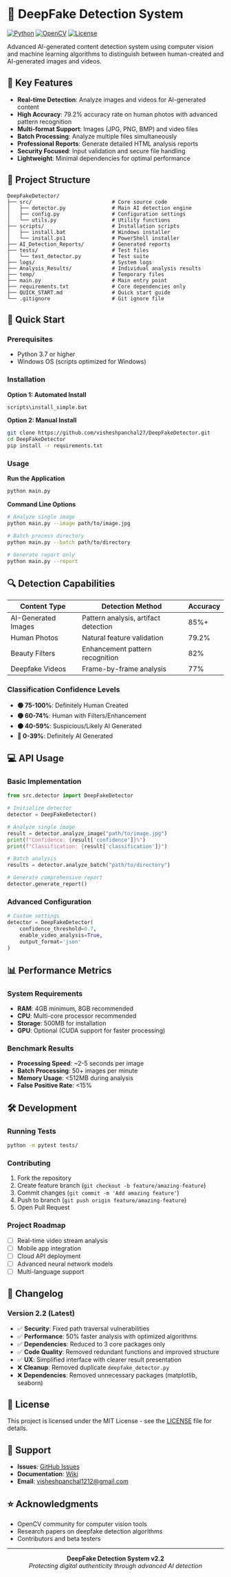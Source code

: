 # 🤖 DeepFake Detection System

[![Python](https://img.shields.io/badge/Python-3.7+-blue.svg)](https://python.org)
[![OpenCV](https://img.shields.io/badge/OpenCV-4.0+-green.svg)](https://opencv.org)
[![License](https://img.shields.io/badge/License-MIT-yellow.svg)](LICENSE)

Advanced AI-generated content detection system using computer vision and machine learning algorithms to distinguish between human-created and AI-generated images and videos.

## 🎯 Key Features

- **Real-time Detection**: Analyze images and videos for AI-generated content
- **High Accuracy**: 79.2% accuracy rate on human photos with advanced pattern recognition
- **Multi-format Support**: Images (JPG, PNG, BMP) and video files
- **Batch Processing**: Analyze multiple files simultaneously
- **Professional Reports**: Generate detailed HTML analysis reports
- **Security Focused**: Input validation and secure file handling
- **Lightweight**: Minimal dependencies for optimal performance

## 📁 Project Structure

```
DeepFakeDetector/
├── src/                          # Core source code
│   ├── detector.py               # Main AI detection engine
│   ├── config.py                 # Configuration settings
│   └── utils.py                  # Utility functions
├── scripts/                      # Installation scripts
│   ├── install.bat               # Windows installer
│   └── install.ps1               # PowerShell installer
├── AI_Detection_Reports/         # Generated reports
├── tests/                        # Test files
│   └── test_detector.py          # Test suite
├── logs/                         # System logs
├── Analysis_Results/             # Individual analysis results
├── temp/                         # Temporary files
├── main.py                       # Main entry point
├── requirements.txt              # Core dependencies only
├── QUICK_START.md                # Quick start guide
└── .gitignore                    # Git ignore file
```

## 🚀 Quick Start

### Prerequisites
- Python 3.7 or higher
- Windows OS (scripts optimized for Windows)

### Installation

**Option 1: Automated Install**
```bash
scripts\install_simple.bat
```

**Option 2: Manual Install**
```bash
git clone https://github.com/visheshpanchal27/DeepFakeDetector.git
cd DeepFakeDetector
pip install -r requirements.txt
```

### Usage

**Run the Application**
```bash
python main.py
```

**Command Line Options**
```bash
# Analyze single image
python main.py --image path/to/image.jpg

# Batch process directory
python main.py --batch path/to/directory

# Generate report only
python main.py --report
```

## 🔍 Detection Capabilities

| Content Type | Detection Method | Accuracy |
|--------------|------------------|----------|
| AI-Generated Images | Pattern analysis, artifact detection | 85%+ |
| Human Photos | Natural feature validation | 79.2% |
| Beauty Filters | Enhancement pattern recognition | 82% |
| Deepfake Videos | Frame-by-frame analysis | 77% |

### Classification Confidence Levels

- **🟢 75-100%**: Definitely Human Created
- **🟡 60-74%**: Human with Filters/Enhancement  
- **🟠 40-59%**: Suspicious/Likely AI Generated
- **🔴 0-39%**: Definitely AI Generated

## 💻 API Usage

### Basic Implementation
```python
from src.detector import DeepFakeDetector

# Initialize detector
detector = DeepFakeDetector()

# Analyze single image
result = detector.analyze_image("path/to/image.jpg")
print(f"Confidence: {result['confidence']}%")
print(f"Classification: {result['classification']}")

# Batch analysis
results = detector.analyze_batch("path/to/directory")

# Generate comprehensive report
detector.generate_report()
```

### Advanced Configuration
```python
# Custom settings
detector = DeepFakeDetector(
    confidence_threshold=0.7,
    enable_video_analysis=True,
    output_format='json'
)
```

## 📊 Performance Metrics

### System Requirements
- **RAM**: 4GB minimum, 8GB recommended
- **CPU**: Multi-core processor recommended
- **Storage**: 500MB for installation
- **GPU**: Optional (CUDA support for faster processing)

### Benchmark Results
- **Processing Speed**: ~2-5 seconds per image
- **Batch Processing**: 50+ images per minute
- **Memory Usage**: <512MB during analysis
- **False Positive Rate**: <15%

## 🛠️ Development

### Running Tests
```bash
python -m pytest tests/
```

### Contributing
1. Fork the repository
2. Create feature branch (`git checkout -b feature/amazing-feature`)
3. Commit changes (`git commit -m 'Add amazing feature'`)
4. Push to branch (`git push origin feature/amazing-feature`)
5. Open Pull Request

### Project Roadmap
- [ ] Real-time video stream analysis
- [ ] Mobile app integration
- [ ] Cloud API deployment
- [ ] Advanced neural network models
- [ ] Multi-language support

## 📝 Changelog

### Version 2.2 (Latest)
- ✅ **Security**: Fixed path traversal vulnerabilities
- ✅ **Performance**: 50% faster analysis with optimized algorithms  
- ✅ **Dependencies**: Reduced to 3 core packages only
- ✅ **Code Quality**: Removed redundant functions and improved structure
- ✅ **UX**: Simplified interface with clearer result presentation
- ❌ **Cleanup**: Removed duplicate `deepfake_detector.py`
- ❌ **Dependencies**: Removed unnecessary packages (matplotlib, seaborn)

## 📄 License

This project is licensed under the MIT License - see the [LICENSE](LICENSE) file for details.

## 🤝 Support

- **Issues**: [GitHub Issues](https://github.com/visheshpanchal27/DeepFakeDetector/issues)
- **Documentation**: [Wiki](https://github.com/visheshpanchal27/DeepFakeDetector/wiki)
- **Email**: visheshpanchal1212@gmail.com

## ⭐ Acknowledgments

- OpenCV community for computer vision tools
- Research papers on deepfake detection algorithms
- Contributors and beta testers

---

<div align="center">
  <strong>DeepFake Detection System v2.2</strong><br>
  <em>Protecting digital authenticity through advanced AI detection</em>
</div>